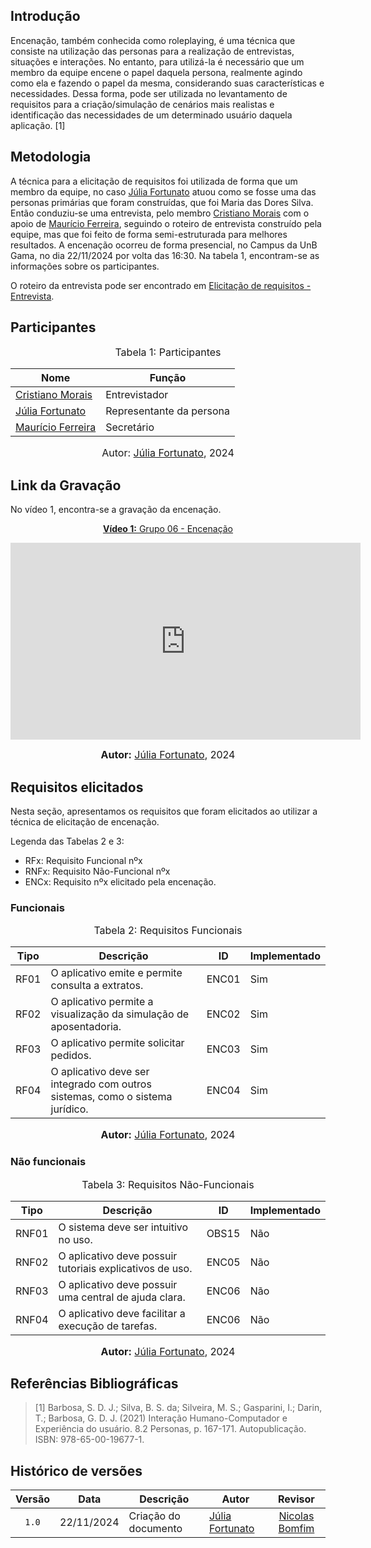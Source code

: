 ## Introdução

Encenação, também conhecida como roleplaying, é uma técnica que consiste na utilização das personas para a realização de entrevistas, situações e interações. No entanto, para utilizá-la é necessário que um membro da equipe encene o papel daquela persona, realmente agindo como ela e fazendo o papel da mesma, considerando suas características e necessidades. Dessa forma, pode ser utilizada no levantamento de requisitos para a criação/simulação de cenários mais realistas e identificação das necessidades de um determinado usuário daquela aplicação. [1]

## Metodologia

A técnica para a elicitação de requisitos foi utilizada de forma que um membro da equipe, no caso [Júlia Fortunato](https://github.com/julia-fortunato) atuou como se fosse uma das personas primárias que foram construídas, que foi Maria das Dores Silva.
Então conduziu-se uma entrevista, pelo membro [Cristiano Morais](https://github.com/CristianoMoraiss) com o apoio de [Maurício Ferreira](https://github.com/mauricio-araujoo), seguindo o roteiro de entrevista construído pela equipe, mas que foi feito de forma semi-estruturada para melhores resultados. A encenação ocorreu de forma presencial, no Campus da UnB Gama, no dia 22/11/2024 por volta das 16:30. Na tabela 1, encontram-se as informações sobre os participantes.

O roteiro da entrevista pode ser encontrado em [Elicitação de requisitos - Entrevista](https://github.com/julia-fortunato).

## Participantes

<font size="3"><p style="text-align: center">Tabela 1: Participantes</p></font>

<center>

| Nome                                                     | Função                   |
| -------------------------------------------------------- | ------------------------ |
| [Cristiano Morais](https://github.com/CristianoMoraiss)  | Entrevistador            |
| [Júlia Fortunato](https://github.com/julia-fortunato)    | Representante da persona |
| [Maurício Ferreira](https://github.com/mauricio-araujoo) | Secretário               |

</center>

<font size="3"><p style="text-align: center">Autor: [Júlia Fortunato](https://github.com/julia-fortunato), 2024</p></font>

## Link da Gravação

No vídeo 1, encontra-se a gravação da encenação.

<div align="center">
<p style="text-align: center"><a href="https://youtu.be/AnPNVZCi7Bw?si=KWEoan4GJb_iIfOO" target="blanket"><b>Vídeo 1:</b> Grupo 06 - Encenação</a></p>

<iframe width="560" height="315" src="https://www.youtube.com/embed/AnPNVZCi7Bw?si=KWEoan4GJb_iIfOO" title="Apresentação 1" frameborder="0" allow="accelerometer; autoplay; clipboard-write; encrypted-media; gyroscope; picture-in-picture; web-share" allowfullscreen></iframe>

<font size="3"><p style="text-align: center"><b>Autor:</b> <a href="https://github.com/julia-fortunato">Júlia Fortunato</a>, 2024</p></font>

</div >

## Requisitos elicitados

Nesta seção, apresentamos os requisitos que foram elicitados ao utilizar a técnica de elicitação de encenação.

Legenda das Tabelas 2 e 3:

- RFx: Requisito Funcional nºx
- RNFx: Requisito Não-Funcional nºx
- ENCx: Requisito nºx elicitado pela encenação.

### Funcionais

<font size="3"><p style="text-align: center">Tabela 2: Requisitos Funcionais</p></font>

<center>

| Tipo | Descrição                                                                     | <a id="anchor_OBS" style="visibility: hidden;"></a> ID | Implementado |
| ---- | ----------------------------------------------------------------------------- | ------------------------------------------------------ | ------------ |
| RF01 | O aplicativo emite e permite consulta a extratos.                             | ENC01                                                  | Sim          |
| RF02 | O aplicativo permite a visualização da simulação de aposentadoria.            | ENC02                                                  | Sim          |
| RF03 | O aplicativo permite solicitar pedidos.                                       | ENC03                                                  | Sim          |
| RF04 | O aplicativo deve ser integrado com outros sistemas, como o sistema jurídico. | ENC04                                                  | Sim          |

</center>

<font size="3"><p style="text-align: center"><b>Autor:</b> <a href="https://github.com/julia-fortunato">Júlia Fortunato</a>, 2024</p></font>

### Não funcionais

<font size="3"><p style="text-align: center">Tabela 3: Requisitos Não-Funcionais</p></font>

<center>

| Tipo  | Descrição                                                | <a id="anchor_OBSNF" style="visibility: hidden;"></a>ID | Implementado |
| ----- | -------------------------------------------------------- | ------------------------------------------------------- | ------------ |
| RNF01 | O sistema deve ser intuitivo no uso.                     | OBS15                                                   | Não          |
| RNF02 | O aplicativo deve possuir tutoriais explicativos de uso. | ENC05                                                   | Não          |
| RNF03 | O aplicativo deve possuir uma central de ajuda clara.    | ENC06                                                   | Não          |
| RNF04 | O aplicativo deve facilitar a execução de tarefas.       | ENC06                                                   | Não          |

</center>

<font size="3"><p style="text-align: center"><b>Autor:</b> <a href="https://github.com/julia-fortunato">Júlia Fortunato</a>, 2024</p></font>

## Referências Bibliográficas

> [1] Barbosa, S. D. J.; Silva, B. S. da; Silveira, M. S.; Gasparini, I.; Darin, T.; Barbosa, G. D. J. (2021) Interação Humano-Computador e Experiência do usuário. 8.2 Personas, p. 167-171. Autopublicação. ISBN: 978-65-00-19677-1.

## Histórico de versões

| Versão | Data       | Descrição            | Autor                                                 |         Revisor         |
| :----: | ---------- | -------------------- | ----------------------------------------------------- | :---------------------: |
| `1.0`  | 22/11/2024 | Criação do documento | [Júlia Fortunato](https://github.com/julia-fortunato) | [Nicolas Bomfim](https://github.com/nickgehjk) |
